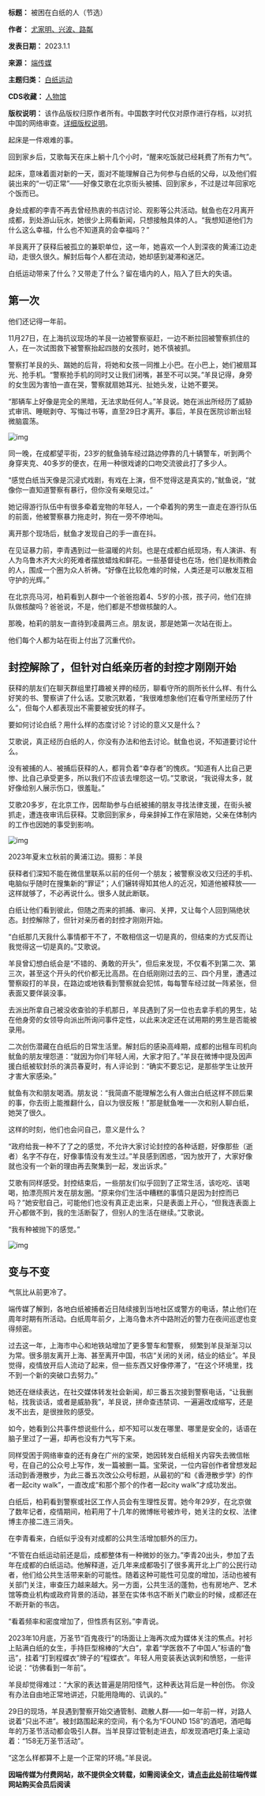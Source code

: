

**标题：** 被困在白纸的人（节选）  

**作者：** [尤家明、兴波、路粼](https://chinadigitaltimes.net/space/端传媒)  

**发表日期：** 2023.1.1  

**来源：** [端传媒](https://web.archive.org/web/https://theinitium.com/zh-Hans/article/20231126-mainland-white-paper-one-year-trauma)  

**主题归类：** [白纸运动](https://chinadigitaltimes.net/space/白纸运动)  

**CDS收藏：** [人物馆](https://chinadigitaltimes.net/space/%E4%BA%BA%E7%89%A9%E9%A6%86)  

**版权说明：** 该作品版权归原作者所有。中国数字时代仅对原作进行存档，以对抗中国的网络审查。[详细版权说明](https://chinadigitaltimes.net/chinese/copyright)。


起床是一件艰难的事。 


回到家乡后，艾歌每天在床上躺十几个小时，“醒来吃饭就已经耗费了所有力气”。 


起床，意味着面对新的一天，面对不能理解自己为何参与白纸的父母，以及他们假装出来的“一切正常”——好像艾歌在北京街头被捕、回到家乡，不过是过年回家吃个饭而已。 


身处成都的李青不再去曾经热衷的书店讨论、观影等公共活动。鱿鱼也在2月离开成都，到处游山玩水，她很少上网看新闻，只想接触具体的人。“我想知道他们为什么这么幸福，什么也不知道真的会幸福吗？”


羊艮离开了获释后被孤立的兼职单位，这一年，她喜欢一个人到深夜的黄浦江边走动，走很久很久。解封后每个人都在流动，她却感到凝滞和迷茫。


白纸运动带来了什么？又带走了什么？留在墙内的人，陷入了巨大的失语。


第一次
---


他们还记得一年前。


11月27日，在上海抗议现场的羊艮一边被警察驱赶，一边不断拉回被警察抓住的人，在一次试图救下被警察抬起四肢的女孩时，她不慎被抓。


警察打羊艮的头、踹她的后背，将她和女孩一同推上小巴。在小巴上，她们被扇耳光、抢手机。“警察抢手机的同时又让我们闭嘴，甚至不可以哭。”羊艮记得，身旁的女生因为害怕一直在哭，警察就扇她耳光、扯她头发，让她不要哭。


“那辆车上好像是完全的黑暗，无法求助任何人。”羊艮说。她在派出所经历了威胁式审讯、睡眠剥夺、写悔过书等，直至29日才离开。事后，羊艮在医院诊断出轻微脑震荡。


![img](https://d32kak7w9u5ewj.cloudfront.net/media/image/2023/11/d847baa719b0434997dded64d9f12396.jpg)


同一晚，在成都望平街，23岁的鱿鱼骑车经过路边停靠的几十辆警车，听到两个身穿夹克、40多岁的便衣，在用一种很戏谑的口吻交流彼此打了多少人。


“感觉白纸当天像是沉浸式戏剧，有戏在上演，但不觉得这是真实的，”鱿鱼说，“就像你一直知道警察有暴行，但你没有亲眼见过。”


她记得游行队伍中有很多牵着宠物的年轻人，一个牵着狗的男生一直走在游行队伍的前面，他被警察暴力拖走时，狗在一旁不停地叫。


离开那个现场后，鱿鱼才发现自己的手一直在抖。


在见证暴力前，李青遇到过一些温暖的片刻。也是在成都白纸现场，有人演讲、有人为乌鲁木齐大火的死难者摆放蜡烛和鲜花。一些基督徒也在场，他们是秋雨教会的人，围成一个圈为众人祈祷。“好像在比较危难的时候，人类还是可以散发互相守护的光辉。”


在北京亮马河，柏莉看到人群中一个爸爸抱着4、5岁的小孩，孩子问，他们在排队做核酸吗？爸爸说，不是，他们都是不想做核酸的人。


那晚，柏莉的朋友一直待到凌晨两三点。朋友说，那是她第一次站在街上。


他们每个人都为站在街上付出了沉重代价。


封控解除了，但针对白纸亲历者的封控才刚刚开始
----------------------


获释的朋友们在聊天群组里打趣被关押的经历，聊看守所的厕所长什么样、有什么好笑的书、警察讲了什么话。艾歌沉默着，“我很难想象他们在看守所里经历了什么”，但每个人都表现出不需要被安抚的样子。


要如何讨论白纸？用什么样的态度讨论？讨论的意义又是什么？


艾歌说，真正经历白纸的人，你没有办法和他去讨论。鱿鱼也说，不知道要讨论什么。


没有被捕的人、被捕后获释的人，都背负着“幸存者”的愧疚。“知道有人比自己更惨、比自己承受更多，所以我们不应该去埋怨这一切。”艾歌说，“我说得太多，就好像给别人展示伤口，很羞耻。”


艾歌20多岁，在北京工作，因帮助参与白纸被捕的朋友寻找法律支援，在街头被抓走，遭连夜审讯后获释。艾歌回到家乡，母亲辞掉工作在家陪她，父亲在体制内的工作也因她的事受到影响。


![img](https://d32kak7w9u5ewj.cloudfront.net/media/image/2023/11/77a39766f25349ef8122d1d6d94ce9ff.jpg)


2023年夏末立秋前的黄浦江边。摄影：羊艮


获释者们深知不能在微信里联系以前的任何一个朋友；被警察没收又归还的手机、电脑似乎随时在搜集新的“罪证”；人们辗转得知其他人的近况，知道他被释放——这样就够了，不必再说什么。很多人就此断联。


白纸让他们看到彼此，但随之而来的抓捕、审问、关押，又让每个人回到隔绝状态。封控解除了，但针对亲历者的封控才刚刚开始。


“白纸那几天我什么事情都干不了，不敢相信这一切是真的，但结束的方式反而让我觉得这一切是真的。”艾歌说。


羊艮曾幻想白纸会是“不错的、勇敢的开头”，但后来发现，不仅看不到第二次、第三次，甚至这个开头的代价都无比高昂。在白纸刚刚过去的三、四个月里，遭遇过警察殴打的羊艮，在路边或地铁看到警察就会犯怵，每每警车经过就一阵紧张，但表面又要佯装没事。


去派出所拿自己被没收查验的手机那日，羊艮遇到了另一位也去拿手机的男生，站在他身旁的女领导向派出所询问事件定性，以此来决定还在试用期的男生是否能被录用。


二次创伤潜藏在白纸后的日常生活里。解封后的感染高峰期，成都的出租车司机向鱿鱼的朋友埋怨道：“就因为你们年轻人闹，大家才阳了。”羊艮在微博中提及因声援白纸被软封杀的演员春夏时，有人评论到：“确实不要忘记，是那些学生让放开才害大家感染。”


鱿鱼有次和朋友喝酒。朋友说：“我简直不能理解怎么有人做出白纸这样不顾后果的事，你去街上能推翻什么，自以为很反叛！”那是鱿鱼唯一一次和别人聊白纸，她哭了很久。


这样的时刻，他们也会问自己，意义是什么？


“政府给我一种不了了之的感觉，不允许大家讨论封控的各种话题，好像那些（逝者）名字不存在，好像事情没有发生过。”羊艮感到困惑，“因为放开了，大家好像就也没有一个新的理由再去聚集到一起，发出诉求。”


艾歌有同样感受。封控结束后，一些朋友们似乎回到了正常生活，该吃吃、该喝喝，拍漂亮照片发在朋友圈。“原来你们生活中糟糕的事情只是因为封控而已吗？”她安慰自己，可能他们也没有真正走出来，只是表面上开心，“但我连表面上开心都做不到，我的生活断裂了，但别人的生活在继续。”艾歌说。


“我有种被抛下的感觉。”


![img](https://d32kak7w9u5ewj.cloudfront.net/media/image/2023/11/13d965e449b34d83a34feef880e9dc88.jpg)


变与不变
----


气氛比从前更冷了。


端传媒了解到，各地白纸被捕者近日陆续接到当地社区或警方的电话，禁止他们在周年时期有所活动。白纸周年前夕，上海乌鲁木齐中路附近的警力在夜间巡逻也变得频密。


过去这一年，上海市中心和地铁站增加了更多警车和警察， 频繁到羊艮渐渐习以为常。很多朋友离开上海、甚至离开中国，书店“关闭的关闭，结业的结业”。羊艮觉得，疫情放开后人流动了起来，但一些东西又好像停滞了，“在这个环境里，找不到一个新的突破口去努力。”


她还在继续表达，在社交媒体转发社会新闻，却三番五次接到警察电话，“让我删帖，找我谈话，或者是威胁我”，羊艮说，拼命查违禁词、一遍遍改成缩写，还是发不出去，是很挫败的感受。


如今，她看到公共事件想说些什么，却不知可以发在哪里、哪里是安全的，话语在脑子里过了一遍，却再也没有力气写下来。


同样受困于网络审查的还有身在广州的宝荣，她因转发白纸相关内容失去微信帐号，在自己的公众号上写作，发一篇被删一篇。宝荣说，一位内容创作者曾想发起活动到香港散步，为此三番五次改公众号标题，从最初的“和《香港散步学》的作者一起city walk”，一直改成“和那个那个的作者一起city walk”才成功发出。


白纸后，柏莉看到警察或社区工作人员会有生理性反胃。她今年29岁，在北京做了数年记者，疫情期间，柏莉用了十几年的微博帐号被炸号，她关注的女权、法律博主亦接二连三消失。


在李青看来，白纸似乎没有对成都的公共生活增加额外的压力。


“不管在白纸运动前还是后，成都整体有一种微妙的张力。”李青20出头，参加了去年在成都的白纸运动。他解释道，近几年来成都吸引了很多离开北上广的公民行动者，他们给公共生活带来新的可能性。随着这种可能性可见度的增加，活动也被有关部门关注，审查压力越来越大。另一方面，公共生活的蓬勃，也有房地产、艺术馆等商业机构或政府背景的活动，甚至在实体书店不断关门歇业的时候，成都还在不断开新的书店。


“看着频率和密度增加了，但性质有区别。”李青说。


2023年10月底，万圣节“百鬼夜行”的场面让上海再次成为媒体关注的焦点。衬衫上贴满白纸的女生，手持巨型棉棒的“大白”，拿着“学医救不了中国人”标语的“鲁迅”，挂着“打到程蝶衣”牌子的“程蝶衣”。年轻人用变装表达讽刺和愤怒，一些评论说：“彷佛看到一年前”。


羊艮却觉得难过：“大家的表达普遍是阴阳怪气，这种表达背后是一种创伤。 你没有办法自由地正常地讲述，只能用隐晦的、讥讽的。”


29日的现场，羊艮遇到警察开始交通管制、疏散人群——如一年前一样，对路人说着“只出不进”。被封路围起来的空间，有个名为“FOUND 158”的酒吧，酒吧每年的万圣节活动都会吸引人群。当羊艮穿过管制走进去，却发现酒吧灯条上滚动着：“158无万圣节活动”。


“这怎么样都算不上是一个正常的环境。”羊艮说。


**因端传媒为付费网站，故不提供全文转载，如需阅读全文，请[点击此处](https://theinitium.com/zh-Hans/article/20231126-mainland-white-paper-one-year-trauma "点击此处")前往端传媒网站购买会员后阅读** 

